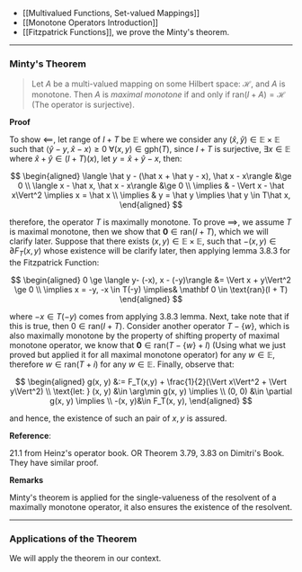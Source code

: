 - [[Multivalued Functions, Set-valued Mappings]]
- [[Monotone Operators Introduction]]
- [[Fitzpatrick Functions]], we prove the Minty's theorem. 

---
### **Minty's Theorem**

> Let $A$ be a multi-valued mapping on some Hilbert space: $\mathcal H$, and $A$ is monotone. Then $A$ is *maximal monotone* if and only if $\text{ran}(I + A) = \mathcal H$ (The operator is surjective). 

**Proof**

To show $\impliedby$, let range of $I + T$ be $\mathbb E$ where we consider any $(\hat x,\hat y)\in \mathbb E \times \mathbb E$ such that $\langle \hat y - y, \hat x - x\rangle \ge 0 \;\forall (x, y)\in \text{gph}(T)$, since $I + T$ is surjective, $\exists x \in \mathbb E$ where $\hat x + \hat y \in (I + T)(x)$, let $y = \hat x + \hat y - x$, then: 

$$
\begin{aligned}
    \langle \hat y - (\hat x + \hat y - x), \hat x - x\rangle &\ge 0
    \\
    \langle x - \hat x, \hat x - x\rangle &\ge 0
    \\
    \implies & - \Vert x - \hat x\Vert^2 \implies x = \hat x
    \\
    \implies & y = \hat y \implies \hat y \in T\hat x, 
\end{aligned}
$$

therefore, the operator $T$ is maximally monotone. To prove $\implies$, we assume $T$ is maximal monotone, then we show that $\mathbf 0 \in \text{ran}(I + T)$, which we will clarify later. Suppose that there exists $(x, y)\in \mathbb E \times \mathbb E$, such that $-(x, y)\in \partial F_T(x, y)$ whose existence will be clarify later, then applying lemma 3.8.3 for the Fitzpatrick Function: 

$$
\begin{aligned}
    0 \ge \langle y- (-x), x - (-y)\rangle &= \Vert x + y\Vert^2 \ge 0
    \\
    \implies 
    x = -y, -x \in T(-y) \implies& \mathbf 0 \in \text{ran}(I + T)
\end{aligned}
$$

where $-x \in T(-y)$ comes from applying 3.8.3 lemma. Next, take note that if this is true, then $0 \in \text{ran}(I + T)$. Consider another operator $T - \{w\}$, which is also maximally monotone by the property of shifting property of maximal monotone operator, we know that $\mathbf 0 \in \text{ran}(T - \{w\} + I)$ (Using what we just proved but applied it for all maximal monotone operator) for any $w \in \mathbb E$, therefore $w \in \text{ran}(T + i)$ for any $w \in \mathbb E$. Finally, observe that: 

$$
\begin{aligned}
    g(x, y) &:= F_T(x,y) + \frac{1}{2}(\Vert x\Vert^2 + \Vert y\Vert^2)
    \\
    \text{let: }
    (x, y) &\in \arg\min g(x, y) \implies 
    \\
    (0, 0) &\in \partial g(x, y) \implies
    \\
    -(x, y)&\in F_T(x, y), 
\end{aligned}
$$

and hence, the existence of such an pair of $x, y$ is assured. 

**Reference**: 

21.1 from Heinz's operator book. OR Theorem 3.79, 3.83 on Dimitri's Book. They have similar proof. 


**Remarks**

Minty's theorem is applied for the single-valueness of the resolvent of a maximally monotone operator, it also ensures the existence of the resolvent. 


---
### **Applications of the Theorem**

We will apply the theorem in our context. 
